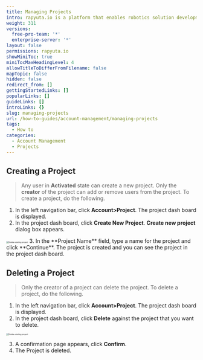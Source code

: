 ```yaml
---
title: Managing Projects
intro: rapyuta.io is a platform that enables robotics solution development by providing the necessary software infrastructure and facilitating the interaction between multiple stakeholders who contribute to the solution development.
weight: 311
versions:
  free-pro-team: '*'
  enterprise-server: '*'
layout: false
permissions: rapyuta.io
showMiniToc: true
miniTocMaxHeadingLevel: 4
allowTitleToDifferFromFilename: false
mapTopic: false
hidden: false
redirect_from: []
gettingStartedLinks: []
popularLinks: []
guideLinks: []
introLinks: {}
slug: managing-projects
url: /how-to-guides/account-management/managing-projects
tags:
  - How to
categories:
  - Account Management
  - Projects
---
```

## Creating a Project

> Any user in **Activated** state can create a new project. 
> Only the **creator** of the project can add or remove users from the project. To create a project, do the following.

1. In the left navigation bar, click **Account>Project**. The project dash board is displayed.
2. In the project dash board, click **Create New Project**. **Create new project** dialog box appears.
  <img src="/images/getting-started/organization/project/proj-name.png" alt="Delete existing project" style="zoom:35%;" /> 
3. In the **Project Name** field, type a name for the project and click **Continue**.
  The project is created and you can see the project in the project dash board.


## Deleting a Project

> Only the creator of a project can delete the project. To delete a project, do the following.


1. In the left navigation bar, click **Account>Project**. The project dash board is displayed.
2. In the project dash board, click **Delete** against the project that you want to delete.   

  <img src="/images/getting-started/organization/project/delete-project.png" alt="Delete existing project" style="zoom:35%;" /> 

3. A confirmation page appears, click **Confirm**.
4. The Project is deleted.
